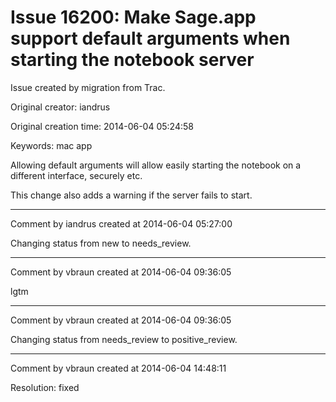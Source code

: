 # Issue 16200: Make Sage.app support default arguments when starting the notebook server

Issue created by migration from Trac.

Original creator: iandrus

Original creation time: 2014-06-04 05:24:58

Keywords: mac app

Allowing default arguments will allow easily starting the notebook on a different interface, securely etc.  

This change also adds a warning if the server fails to start.


---

Comment by iandrus created at 2014-06-04 05:27:00

Changing status from new to needs_review.


---

Comment by vbraun created at 2014-06-04 09:36:05

lgtm


---

Comment by vbraun created at 2014-06-04 09:36:05

Changing status from needs_review to positive_review.


---

Comment by vbraun created at 2014-06-04 14:48:11

Resolution: fixed

